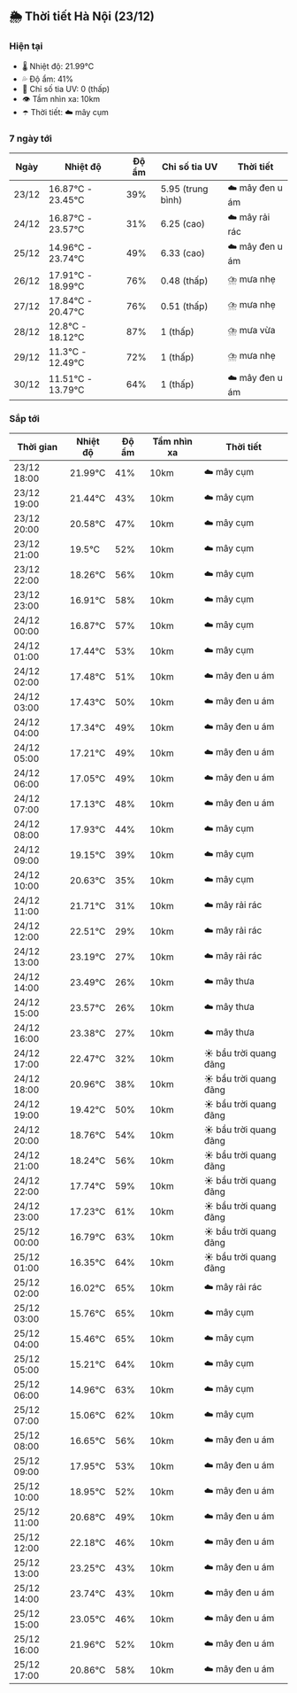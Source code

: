 ## 🌦️ Thời tiết Hà Nội (23/12)

### Hiện tại

- 🌡️ Nhiệt độ: 21.99℃
- 💦 Độ ẩm: 41%
- 🌟 Chỉ số tia UV: 0 (thấp)
- 👁️ Tầm nhìn xa: 10km
- ☂️ Thời tiết: ☁️ mây cụm

### 7 ngày tới

| Ngày | Nhiệt độ | Độ ẩm | Chỉ số tia UV | Thời tiết |
| --- | --- | --- | --- | --- |
| 23/12 | 16.87℃ - 23.45℃ | 39% | 5.95 (trung bình) | ☁️ mây đen u ám |
| 24/12 | 16.87℃ - 23.57℃ | 31% | 6.25 (cao) | ☁️ mây rải rác |
| 25/12 | 14.96℃ - 23.74℃ | 49% | 6.33 (cao) | ☁️ mây đen u ám |
| 26/12 | 17.91℃ - 18.99℃ | 76% | 0.48 (thấp) | ⛈️ mưa nhẹ |
| 27/12 | 17.84℃ - 20.47℃ | 76% | 0.51 (thấp) | ⛈️ mưa nhẹ |
| 28/12 | 12.8℃ - 18.12℃ | 87% | 1 (thấp) | ⛈️ mưa vừa |
| 29/12 | 11.3℃ - 12.49℃ | 72% | 1 (thấp) | ⛈️ mưa nhẹ |
| 30/12 | 11.51℃ - 13.79℃ | 64% | 1 (thấp) | ☁️ mây đen u ám |

### Sắp tới

| Thời gian | Nhiệt độ | Độ ẩm | Tầm nhìn xa | Thời tiết |
| --- | --- | --- | --- | --- |
| 23/12 18:00 | 21.99℃ | 41% | 10km | ☁️ mây cụm |
| 23/12 19:00 | 21.44℃ | 43% | 10km | ☁️ mây cụm |
| 23/12 20:00 | 20.58℃ | 47% | 10km | ☁️ mây cụm |
| 23/12 21:00 | 19.5℃ | 52% | 10km | ☁️ mây cụm |
| 23/12 22:00 | 18.26℃ | 56% | 10km | ☁️ mây cụm |
| 23/12 23:00 | 16.91℃ | 58% | 10km | ☁️ mây cụm |
| 24/12 00:00 | 16.87℃ | 57% | 10km | ☁️ mây cụm |
| 24/12 01:00 | 17.44℃ | 53% | 10km | ☁️ mây cụm |
| 24/12 02:00 | 17.48℃ | 51% | 10km | ☁️ mây đen u ám |
| 24/12 03:00 | 17.43℃ | 50% | 10km | ☁️ mây đen u ám |
| 24/12 04:00 | 17.34℃ | 49% | 10km | ☁️ mây đen u ám |
| 24/12 05:00 | 17.21℃ | 49% | 10km | ☁️ mây đen u ám |
| 24/12 06:00 | 17.05℃ | 49% | 10km | ☁️ mây đen u ám |
| 24/12 07:00 | 17.13℃ | 48% | 10km | ☁️ mây đen u ám |
| 24/12 08:00 | 17.93℃ | 44% | 10km | ☁️ mây cụm |
| 24/12 09:00 | 19.15℃ | 39% | 10km | ☁️ mây cụm |
| 24/12 10:00 | 20.63℃ | 35% | 10km | ☁️ mây cụm |
| 24/12 11:00 | 21.71℃ | 31% | 10km | ☁️ mây rải rác |
| 24/12 12:00 | 22.51℃ | 29% | 10km | ☁️ mây rải rác |
| 24/12 13:00 | 23.19℃ | 27% | 10km | ☁️ mây rải rác |
| 24/12 14:00 | 23.49℃ | 26% | 10km | ☁️ mây thưa |
| 24/12 15:00 | 23.57℃ | 26% | 10km | ☁️ mây thưa |
| 24/12 16:00 | 23.38℃ | 27% | 10km | ☁️ mây thưa |
| 24/12 17:00 | 22.47℃ | 32% | 10km | ☀️ bầu trời quang đãng |
| 24/12 18:00 | 20.96℃ | 38% | 10km | ☀️ bầu trời quang đãng |
| 24/12 19:00 | 19.42℃ | 50% | 10km | ☀️ bầu trời quang đãng |
| 24/12 20:00 | 18.76℃ | 54% | 10km | ☀️ bầu trời quang đãng |
| 24/12 21:00 | 18.24℃ | 56% | 10km | ☀️ bầu trời quang đãng |
| 24/12 22:00 | 17.74℃ | 59% | 10km | ☀️ bầu trời quang đãng |
| 24/12 23:00 | 17.23℃ | 61% | 10km | ☀️ bầu trời quang đãng |
| 25/12 00:00 | 16.79℃ | 63% | 10km | ☀️ bầu trời quang đãng |
| 25/12 01:00 | 16.35℃ | 64% | 10km | ☀️ bầu trời quang đãng |
| 25/12 02:00 | 16.02℃ | 65% | 10km | ☁️ mây rải rác |
| 25/12 03:00 | 15.76℃ | 65% | 10km | ☁️ mây cụm |
| 25/12 04:00 | 15.46℃ | 65% | 10km | ☁️ mây cụm |
| 25/12 05:00 | 15.21℃ | 64% | 10km | ☁️ mây cụm |
| 25/12 06:00 | 14.96℃ | 63% | 10km | ☁️ mây cụm |
| 25/12 07:00 | 15.06℃ | 62% | 10km | ☁️ mây cụm |
| 25/12 08:00 | 16.65℃ | 56% | 10km | ☁️ mây đen u ám |
| 25/12 09:00 | 17.95℃ | 53% | 10km | ☁️ mây đen u ám |
| 25/12 10:00 | 18.95℃ | 52% | 10km | ☁️ mây đen u ám |
| 25/12 11:00 | 20.68℃ | 49% | 10km | ☁️ mây đen u ám |
| 25/12 12:00 | 22.18℃ | 46% | 10km | ☁️ mây đen u ám |
| 25/12 13:00 | 23.25℃ | 43% | 10km | ☁️ mây đen u ám |
| 25/12 14:00 | 23.74℃ | 43% | 10km | ☁️ mây đen u ám |
| 25/12 15:00 | 23.05℃ | 46% | 10km | ☁️ mây đen u ám |
| 25/12 16:00 | 21.96℃ | 52% | 10km | ☁️ mây đen u ám |
| 25/12 17:00 | 20.86℃ | 58% | 10km | ☁️ mây đen u ám |
